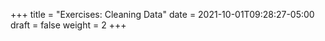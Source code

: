 +++
title = "Exercises: Cleaning Data"
date = 2021-10-01T09:28:27-05:00
draft = false
weight = 2
+++

